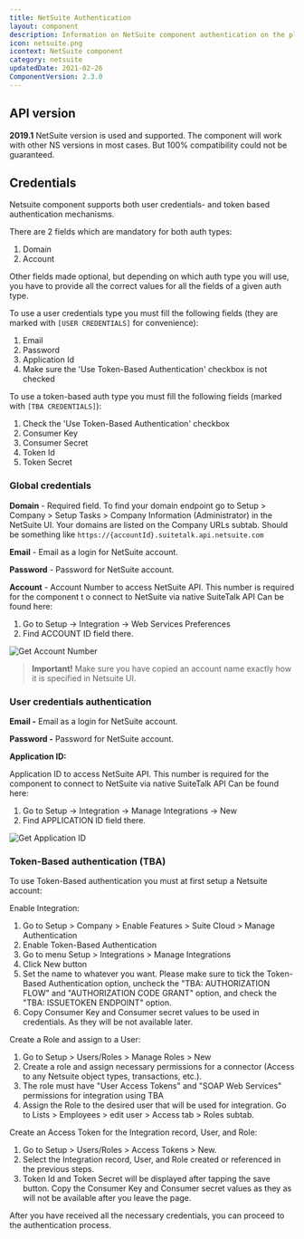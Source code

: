 ```yaml
---
title: NetSuite Authentication
layout: component
description: Information on NetSuite component authentication on the platform
icon: netsuite.png
icontext: NetSuite component
category: netsuite
updatedDate: 2021-02-26
ComponentVersion: 2.3.0
---
```


## API version

**2019.1** NetSuite version is used and supported. The component will work with other NS versions in most cases. But 100% compatibility could not be guaranteed.

## Credentials

Netsuite component supports both user credentials- and token based authentication mechanisms.

There are 2 fields which are mandatory for both auth types:

1. Domain
2. Account

Other fields made optional, but depending on which auth type you will use, you have to provide all the correct values for all the fields of a given auth type.

To use a user credentials type you must fill the following fields (they are marked with `[USER CREDENTIALS]` for convenience):

1. Email
2. Password
3. Application Id
4. Make sure the 'Use Token-Based Authentication' checkbox is not checked

To use a token-based auth type you must fill the following fields (marked with `[TBA CREDENTIALS]`):

1. Check the 'Use Token-Based Authentication' checkbox
2. Consumer Key
3. Consumer Secret
4. Token Id
5. Token Secret

### Global credentials

**Domain** - Required field. To find your domain endpoint go to Setup > Company > Setup Tasks > Company Information (Administrator) in the NetSuite UI. Your domains are listed on the Company URLs subtab. Should be something like `https://{accountId}.suitetalk.api.netsuite.com`

**Email**  - Email as a login for NetSuite account.

**Password** - Password for NetSuite account.

**Account** - Account Number to access NetSuite API. This number is required for the component t
o connect to NetSuite via native SuiteTalk API Can be found here:

1.  Go to Setup -> Integration -> Web Services Preferences
2.  Find ACCOUNT ID field there.

![Get Account Number](https://user-images.githubusercontent.com/8449044/44263739-c3abae00-a228-11e8-8de6-8e6b33c23be3.png)

>**Important!** Make sure you have copied an account name exactly how it is specified in Netsuite UI.

### User credentials authentication

**Email -** Email as a login for NetSuite account.

**Password -** Password for NetSuite account.

**Application ID:**

Application ID to access NetSuite API. This number is required for the component
to connect to NetSuite via native SuiteTalk API Can be found here:

1.  Go to Setup -> Integration -> Manage Integrations -> New
2.  Find APPLICATION ID field there.

![Get Application ID](https://user-images.githubusercontent.com/8449044/44274840-e4392f80-a24b-11e8-9d1d-00676e0b9217.png)

### Token-Based authentication (TBA)

To use Token-Based authentication you must at first setup a Netsuite account:

Enable Integration:

1. Go to Setup > Company > Enable Features > Suite Cloud > Manage Authentication
2. Enable Token-Based Authentication
3. Go to menu Setup > Integrations > Manage Integrations
4. Click New button
5. Set the name to whatever you want. Please make sure to tick the Token-Based Authentication option, uncheck the "TBA: AUTHORIZATION FLOW" and "AUTHORIZATION CODE GRANT" option, and check the "TBA: ISSUETOKEN ENDPOINT"  option.
6. Copy Consumer Key and Consumer secret values to be used in credentials. As they will be not available later.

Create a Role and assign to a User:

1. Go to Setup > Users/Roles > Manage Roles > New
2. Create a role and assign necessary permissions for a connector (Access to any Netsuite object types, transactions, etc.).
3. The role must have "User Access Tokens" and "SOAP Web Services" permissions for integration using TBA
4. Assign the Role to the desired user that will be used for integration. Go to Lists > Employees > edit user > Access tab > Roles subtab.

Create an Access Token for the Integration record, User, and Role:

1. Go to Setup > Users/Roles > Access Tokens > New.
2. Select the Integration record, User, and Role created or referenced in the previous steps.
3. Token Id and Token Secret will be displayed after tapping the save button. Copy the Consumer Key and Consumer secret values as they as will not be available after you leave the page.

After you have received all the necessary credentials, you can proceed to the authentication process.
